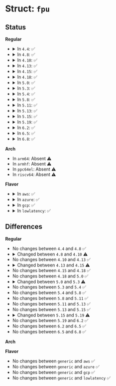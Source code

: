 # Struct: <code>fpu</code>

## Status
<b>Regular</b>
<ul>
<li>
<details>
<summary>In <code>4.4</code>: ✅</summary>

```c
struct fpu {
    unsigned int last_cpu;
    unsigned char fpstate_active;
    unsigned char fpregs_active;
    unsigned char counter;
    union fpregs_state state;
};
```
</details>
</li>
<li>
<details>
<summary>In <code>4.8</code>: ✅</summary>

```c
struct fpu {
    unsigned int last_cpu;
    unsigned char fpstate_active;
    unsigned char fpregs_active;
    unsigned char counter;
    union fpregs_state state;
};
```
</details>
</li>
<li>
<details>
<summary>In <code>4.10</code>: ✅</summary>

```c
struct fpu {
    unsigned int last_cpu;
    unsigned char fpstate_active;
    unsigned char fpregs_active;
    union fpregs_state state;
};
```
</details>
</li>
<li>
<details>
<summary>In <code>4.13</code>: ✅</summary>

```c
struct fpu {
    unsigned int last_cpu;
    unsigned char fpstate_active;
    unsigned char fpregs_active;
    union fpregs_state state;
};
```
</details>
</li>
<li>
<details>
<summary>In <code>4.15</code>: ✅</summary>

```c
struct fpu {
    unsigned int last_cpu;
    unsigned char initialized;
    union fpregs_state state;
};
```
</details>
</li>
<li>
<details>
<summary>In <code>4.18</code>: ✅</summary>

```c
struct fpu {
    unsigned int last_cpu;
    unsigned char initialized;
    union fpregs_state state;
};
```
</details>
</li>
<li>
<details>
<summary>In <code>5.0</code>: ✅</summary>

```c
struct fpu {
    unsigned int last_cpu;
    unsigned char initialized;
    union fpregs_state state;
};
```
</details>
</li>
<li>
<details>
<summary>In <code>5.3</code>: ✅</summary>

```c
struct fpu {
    unsigned int last_cpu;
    long unsigned int avx512_timestamp;
    union fpregs_state state;
};
```
</details>
</li>
<li>
<details>
<summary>In <code>5.4</code>: ✅</summary>

```c
struct fpu {
    unsigned int last_cpu;
    long unsigned int avx512_timestamp;
    union fpregs_state state;
};
```
</details>
</li>
<li>
<details>
<summary>In <code>5.8</code>: ✅</summary>

```c
struct fpu {
    unsigned int last_cpu;
    long unsigned int avx512_timestamp;
    union fpregs_state state;
};
```
</details>
</li>
<li>
<details>
<summary>In <code>5.11</code>: ✅</summary>

```c
struct fpu {
    unsigned int last_cpu;
    long unsigned int avx512_timestamp;
    union fpregs_state state;
};
```
</details>
</li>
<li>
<details>
<summary>In <code>5.13</code>: ✅</summary>

```c
struct fpu {
    unsigned int last_cpu;
    long unsigned int avx512_timestamp;
    union fpregs_state state;
};
```
</details>
</li>
<li>
<details>
<summary>In <code>5.15</code>: ✅</summary>

```c
struct fpu {
    unsigned int last_cpu;
    long unsigned int avx512_timestamp;
    union fpregs_state state;
};
```
</details>
</li>
<li>
<details>
<summary>In <code>5.19</code>: ✅</summary>

```c
struct fpu {
    unsigned int last_cpu;
    long unsigned int avx512_timestamp;
    struct fpstate *fpstate;
    struct fpstate *__task_fpstate;
    struct fpu_state_perm perm;
    struct fpu_state_perm guest_perm;
    struct fpstate __fpstate;
};
```
</details>
</li>
<li>
<details>
<summary>In <code>6.2</code>: ✅</summary>

```c
struct fpu {
    unsigned int last_cpu;
    long unsigned int avx512_timestamp;
    struct fpstate *fpstate;
    struct fpstate *__task_fpstate;
    struct fpu_state_perm perm;
    struct fpu_state_perm guest_perm;
    struct fpstate __fpstate;
};
```
</details>
</li>
<li>
<details>
<summary>In <code>6.5</code>: ✅</summary>

```c
struct fpu {
    unsigned int last_cpu;
    long unsigned int avx512_timestamp;
    struct fpstate *fpstate;
    struct fpstate *__task_fpstate;
    struct fpu_state_perm perm;
    struct fpu_state_perm guest_perm;
    struct fpstate __fpstate;
};
```
</details>
</li>
<li>
<details>
<summary>In <code>6.8</code>: ✅</summary>

```c
struct fpu {
    unsigned int last_cpu;
    long unsigned int avx512_timestamp;
    struct fpstate *fpstate;
    struct fpstate *__task_fpstate;
    struct fpu_state_perm perm;
    struct fpu_state_perm guest_perm;
    struct fpstate __fpstate;
};
```
</details>
</li>
</ul>
<b>Arch</b>
<ul>
<li>
In <code>arm64</code>: Absent ⚠️
</li>
<li>
In <code>armhf</code>: Absent ⚠️
</li>
<li>
In <code>ppc64el</code>: Absent ⚠️
</li>
<li>
In <code>riscv64</code>: Absent ⚠️
</li>
</ul>
<b>Flavor</b>
<ul>
<li>
<details>
<summary>In <code>aws</code>: ✅</summary>

```c
struct fpu {
    unsigned int last_cpu;
    long unsigned int avx512_timestamp;
    union fpregs_state state;
};
```
</details>
</li>
<li>
<details>
<summary>In <code>azure</code>: ✅</summary>

```c
struct fpu {
    unsigned int last_cpu;
    long unsigned int avx512_timestamp;
    union fpregs_state state;
};
```
</details>
</li>
<li>
<details>
<summary>In <code>gcp</code>: ✅</summary>

```c
struct fpu {
    unsigned int last_cpu;
    long unsigned int avx512_timestamp;
    union fpregs_state state;
};
```
</details>
</li>
<li>
<details>
<summary>In <code>lowlatency</code>: ✅</summary>

```c
struct fpu {
    unsigned int last_cpu;
    long unsigned int avx512_timestamp;
    union fpregs_state state;
};
```
</details>
</li>
</ul>

## Differences
<b>Regular</b>
<ul>
<li>
No changes between <code>4.4</code> and <code>4.8</code> ✅
</li>
<li>
<details>
<summary>Changed between <code>4.8</code> and <code>4.10</code> ⚠️</summary>
<ul>
<li>
<b>Field removed. </b>
<code>unsigned char counter</code>
</li>
</ul>
</details>
</li>
<li>
No changes between <code>4.10</code> and <code>4.13</code> ✅
</li>
<li>
<details>
<summary>Changed between <code>4.13</code> and <code>4.15</code> ⚠️</summary>
<ul>
<li>
<b>Field added. </b>
<code>unsigned char initialized</code>
</li>
<li>
<b>Field removed. </b>
<code>unsigned char fpstate_active</code>
</li>
<li>
<b>Field removed. </b>
<code>unsigned char fpregs_active</code>
</li>
</ul>
</details>
</li>
<li>
No changes between <code>4.15</code> and <code>4.18</code> ✅
</li>
<li>
No changes between <code>4.18</code> and <code>5.0</code> ✅
</li>
<li>
<details>
<summary>Changed between <code>5.0</code> and <code>5.3</code> ⚠️</summary>
<ul>
<li>
<b>Field added. </b>
<code>long unsigned int avx512_timestamp</code>
</li>
<li>
<b>Field removed. </b>
<code>unsigned char initialized</code>
</li>
</ul>
</details>
</li>
<li>
No changes between <code>5.3</code> and <code>5.4</code> ✅
</li>
<li>
No changes between <code>5.4</code> and <code>5.8</code> ✅
</li>
<li>
No changes between <code>5.8</code> and <code>5.11</code> ✅
</li>
<li>
No changes between <code>5.11</code> and <code>5.13</code> ✅
</li>
<li>
No changes between <code>5.13</code> and <code>5.15</code> ✅
</li>
<li>
<details>
<summary>Changed between <code>5.15</code> and <code>5.19</code> ⚠️</summary>
<ul>
<li>
<b>Field added. </b>
<code>struct fpstate *fpstate</code>
</li>
<li>
<b>Field added. </b>
<code>struct fpstate *__task_fpstate</code>
</li>
<li>
<b>Field added. </b>
<code>struct fpu_state_perm perm</code>
</li>
<li>
<b>Field added. </b>
<code>struct fpu_state_perm guest_perm</code>
</li>
<li>
<b>Field added. </b>
<code>struct fpstate __fpstate</code>
</li>
<li>
<b>Field removed. </b>
<code>union fpregs_state state</code>
</li>
</ul>
</details>
</li>
<li>
No changes between <code>5.19</code> and <code>6.2</code> ✅
</li>
<li>
No changes between <code>6.2</code> and <code>6.5</code> ✅
</li>
<li>
No changes between <code>6.5</code> and <code>6.8</code> ✅
</li>
</ul>
<b>Arch</b>
<ul>
</ul>
<b>Flavor</b>
<ul>
<li>
No changes between <code>generic</code> and <code>aws</code> ✅
</li>
<li>
No changes between <code>generic</code> and <code>azure</code> ✅
</li>
<li>
No changes between <code>generic</code> and <code>gcp</code> ✅
</li>
<li>
No changes between <code>generic</code> and <code>lowlatency</code> ✅
</li>
</ul>
